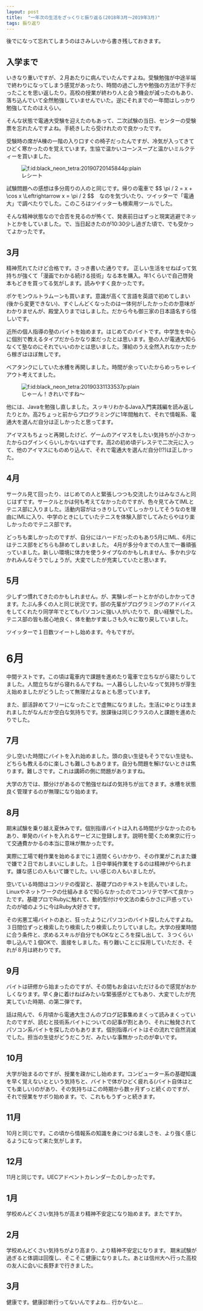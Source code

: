 ```yaml
---
layout: post
title:  "一年次の生活をざっくりと振り返る(2018年3月〜2019年3月)"
tags: 振り返り
---
```


<p>後でになって忘れてしまうのはさみしいから書き残しておきます。</p>

<h2>入学まで</h2>

<p>いきなり重いですが、２月あたりに病んでいたんですよね。受験勉強が中途半端で終わりになってしまう感覚があったり、時間の過ごし方や勉強の方法が下手だったことを思い返したり。高校の授業が終わり人と会う機会が減ったのもあり、落ち込んでいて全然勉強していませんでいた。逆にそれまでの一年間はしっかり勉強してたのはえらい。</p>

<p>そんな状態で電通大受験を迎えたのもあって、二次試験の当日、センターの受験票を忘れたんですよね。手続きしたら受けれたので良かったです。</p>

<p>受験時の席がA棟の一階の入り口すぐの椅子だったんですが、冷気が入ってきてひどく寒かったのを覚えています。生協で温かいコーンスープと温かいミルクティーを買いました。
<figure class="figure-image figure-image-fotolife" title="レシート"><span itemscope itemtype="http://schema.org/Photograph"><img src="https://cdn-ak.f.st-hatena.com/images/fotolife/b/black_neon_tetra/20190720/20190720145844.png" alt="f:id:black_neon_tetra:20190720145844p:plain" title="f:id:black_neon_tetra:20190720145844p:plain" class="hatena-fotolife" itemprop="image"></span><figcaption>レシート</figcaption></figure></p>

<p>試験問題への感想は多分周りの人のと同じです。帰りの電車で
$$ \pi / 2 = x + \cos x \Leftrightarrow x = \pi / 2 $$　なのを気づいたり、ツイッターで「電通大」で調べたりでした。このころはツイッターも検索用ツールでした。</p>

<p>そんな精神状態なので合否を見るのが怖くて、発表前日はずっと現実逃避でネットとかをしていました。で、当日起きたのが10:30少し過ぎた頃で、でも受かってよかったです。</p>

<h2>3月</h2>

<p>精神荒れてたけど合格です。さっき書いた通りです。
正しい生活をせねばって気持ちが強くて「漫画でわかる続ける技術」なる本を購入。年1くらいで自己啓発本もどきを買ってる気がします。読みやすく良かったです。</p>

<p>ポケモンウルトラムーンも買います。意識が高くて言語を英語で初めてしまい(後から変更できない)、すぐしんどくなったのは一体何がしたかったのか意味がわかりませんが、殿堂入りまではしました。だから今も御三家の日本語名すら怪しいです。</p>

<p>近所の個人指導の塾のバイトを始めます。はじめてのバイトです。中学生を中心に個別で教えるタイプだからかなり楽だったとは思います。塾の人が電通大知らなくて塾なのにそれでいいのかとは思いました。薄給のうえ全然入れなかったから稼ぎはほぼ無しです。</p>

<p>ベアタンクにしていた水槽を再開しました。時間が余っていたからめっちゃレイアウト考えてました。
<figure class="figure-image figure-image-fotolife" title="水槽の写真"><span itemscope itemtype="http://schema.org/Photograph"><img src="https://cdn-ak.f.st-hatena.com/images/fotolife/b/black_neon_tetra/20190331/20190331133537.png" alt="f:id:black_neon_tetra:20190331133537p:plain" title="f:id:black_neon_tetra:20190331133537p:plain" class="hatena-fotolife" itemprop="image"></span><figcaption>じゃーん！きれいですね〜</figcaption></figure></p>

<p>他には、Javaを勉強し直しました。スッキリわかるJava入門実践編を読み返したりとか。高2ちょっと前からプログラミングに1年間触れて、それで情報系、電通大を選んだ自分は正しかったと思ってます。</p>

<p>アイマスもちょっと再開したけど、ゲームのアイマスをしたい気持ちが小さかったからログインくらいしかないはずです。高2の初め頃デレステで二次元に入って、他のアイマスにものめり込んで、それで電通大を選んだ自分(!?)は正しかった。</p>

<h2>4月</h2>

<p>サークル見て回ったり、はじめての人と緊張しつつも交流したりはみなさんと同じはずです。サークルとかは何も考えてなかったのですが、色々見てみてIMLとテニス部に入りました。活動内容がはっきりしていてしっかりしてそうなのを理由にIMLに入り、中学のときにしていたテニスを体験入部でしてみたらやはり楽しかったのでテニス部です。</p>

<p>どっちも楽しかったのですが、自分にはハードだったのもあり5月にIML、6月にはテニス部をどちらも辞めてしまいました。
4月が多分今までの人生で一番頑張っていました。新しい環境に体力を使うタイプなのかもしれません、多かれ少なかれみんなそうでしょうが。大変でしたが充実していたと思います。</p>

<h2>5月</h2>

<p>少しずつ慣れてきたのかもしれません。が、実験レポートとかがのしかかってきます。たぶん多くの人と同じ状況です。部の先輩がプログラミングのアドバイスをしてくれたり同学年でとてもパソコンに強い人がいたりで、良い経験でした。テニス部の皆も居心地良く、体を動かす楽しさも久々に取り戻していました。</p>

<p>ツイッターで１日数ツイートし始めます。今もですが。</p>

<h1>6月</h1>

<p>中間テストです。この頃は電車内で課題を進めたり電車で立ちながら寝たりしてました。人間立ちながら寝れるんですね。一人暮らししたいなって気持ちが芽生え始めましたがどうしたって無理だよなぁとも思っています。</p>

<p>また、部活辞めてフリーになったことで虚無になりました。生活にゆとりは生まれましたがなんだか空白な気持ちです。放課後は同じクラスの人と課題を進めたりでした。</p>

<h2>7月</h2>

<p>少し空いた時間にバイトを入れ始めました。頭の良い生徒もそうでない生徒も、どちらも教えるのに楽しさも難しさもあります。自分も問題を解けないときは焦ります。難しさです。これは講師の側に問題がありますね。</p>

<p>大学の方では、類分けがあるので勉強せねばの気持ちが出てきます。水槽を状態良く管理するのが無理になり始めます。</p>

<h2>8月</h2>

<p>期末試験を乗り越え夏休みです。個別指導バイトは入れる時間が少なかったのもあり、単発のバイトを入れるサービスに登録します。説明を聞くため東京に行って交通費かかるの本当に意味が無かったです。</p>

<p>実際に工場で軽作業を始めるまでに１週間くらいかかり、その作業がこれまた嫌で嫌で２日でおしまいにしました。１日中単純作業をするのは精神がやられます。嫌な感じの人もいて嫌でした。いい感じの人もいましたが。</p>

<p>空いている時間はコンリテの復習と、基礎プロのテキストを読んでいました。Linuxやネットワークの仕組みまるで知らなかったのでコンリテで学べて良かったです。基礎プロでRubyに触れて、動的型付けや文法の柔らかさに戸惑っていたのが嘘のように今はRuby大好きです。</p>

<p>その劣悪工場バイトのあと、狂ったようにパソコンのバイト探したんですよね。３日間位ずっと検索したり検索したり検索したりしていました。大学の授業時間に合う条件と、求めるスキルが自分でもOKなところを探し出して、３つくらい申し込んで１個OKで、面接をしました。有り難いことに採用していただき、それが８月は終わりです。</p>

<h2>9月</h2>

<p>バイトは研修から始まったのですが、その間もお金はいただけるので感覚がおかしくなります。早く身に着けねばみたいな緊張感がとてもあり、大変でしたが充実していた時期、の第二弾です。</p>

<p>話は飛んで、６月頃から電通大生さんのブログ記事集めまくって読みまくっていたのですが、読むと技術系バイトについての記事が割とあり、それに触発されてパソコン系バイトを探したのもあります。個別指導バイトはその流れで自然消滅でした。担当の生徒がどうだこうだ、みたいな事無かったのが幸いです。</p>

<h2>10月</h2>

<p>大学が始まるのですが、授業を疎かにし始めます。コンピューター系の基礎知識を早く覚えないとという気持ちと、バイトで体がひどく疲れる(バイト自体はとても楽しい)のがあり、その気持ちはこの時期から数ヶ月ずっと続くのですが、それで授業をサボり始めます。で、これももうずっと続きます。</p>

<h2>11月</h2>

<p>10月と同じです。この頃から情報系の知識を身につける楽しさを、より強く感じるようになって来た気がします。</p>

<h2>12月</h2>

<p>11月と同じです。UECアドベントカレンダーたのしかったです。</p>

<h2>1月</h2>

<p>学校めんどくさい気持ちが高まり精神不安定になり始めます。またですか。</p>

<h2>2月</h2>

<p>学校めんどくさい気持ちがより高まり、より精神不安定になります。
期末試験が過ぎると体調は回復し、そこそこ健康になりました。あとは信州大へ行った高校の友人に会いに長野まで行きました。</p>

<h2>3月</h2>

<p>健康です。健康診断行ってないんですよね… 行かないと…</p>

